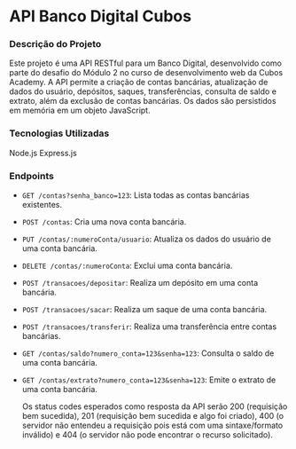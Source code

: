 # API Banco Digital Cubos

### Descrição do Projeto

Este projeto é uma API RESTful para um Banco Digital, desenvolvido como parte do desafio do Módulo 2 no curso de desenvolvimento web da Cubos Academy. A API permite a criação de contas bancárias, atualização de dados do usuário, depósitos, saques, transferências, consulta de saldo e extrato, além da exclusão de contas bancárias. Os dados são persistidos em memória em um objeto JavaScript.

### Tecnologias Utilizadas

Node.js
Express.js

### Endpoints


- `GET /contas?senha_banco=123`: Lista todas as contas bancárias existentes.
- `POST /contas`: Cria uma nova conta bancária.
- `PUT /contas/:numeroConta/usuario`: Atualiza os dados do usuário de uma conta bancária.
- `DELETE /contas/:numeroConta`: Exclui uma conta bancária.
- `POST /transacoes/depositar`: Realiza um depósito em uma conta bancária.
- `POST /transacoes/sacar`: Realiza um saque de uma conta bancária.
- `POST /transacoes/transferir`: Realiza uma transferência entre contas bancárias.
- `GET /contas/saldo?numero_conta=123&senha=123`: Consulta o saldo de uma conta bancária.
- `GET /contas/extrato?numero_conta=123&senha=123`: Emite o extrato de uma conta bancária.


  Os status codes esperados como resposta da API serão 200 (requisição bem sucedida), 201 (requisição bem sucedida e algo foi criado), 400 (o servidor não entendeu a requisição pois está com uma sintaxe/formato inválido) e 404 (o servidor não pode encontrar o recurso solicitado).
